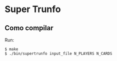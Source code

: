 # Super Trunfo

## Como compilar
Run:
```
$ make
$ ./bin/supertrunfo input_file N_PLAYERS N_CARDS
```
